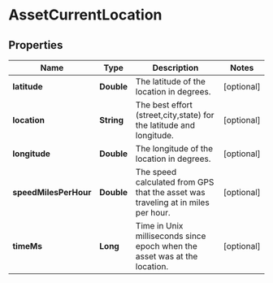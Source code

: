 
# AssetCurrentLocation

## Properties
Name | Type | Description | Notes
------------ | ------------- | ------------- | -------------
**latitude** | **Double** | The latitude of the location in degrees. |  [optional]
**location** | **String** | The best effort (street,city,state) for the latitude and longitude. |  [optional]
**longitude** | **Double** | The longitude of the location in degrees. |  [optional]
**speedMilesPerHour** | **Double** | The speed calculated from GPS that the asset was traveling at in miles per hour. |  [optional]
**timeMs** | **Long** | Time in Unix milliseconds since epoch when the asset was at the location. |  [optional]



